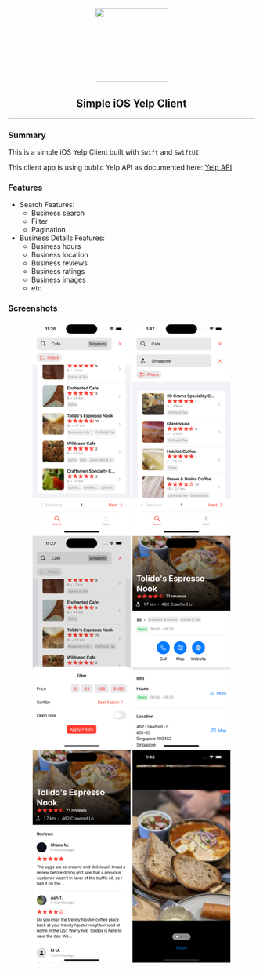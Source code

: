 <div
style="text-align: center; width: 100%; margin: 0 auto;"
>
<img
src="https://cdn-icons-png.flaticon.com/512/174/174882.png"
width="150"
height="150"
>

## Simple iOS Yelp Client

</div>

---

### Summary

This is a simple iOS Yelp Client built with `Swift` and `SwiftUI`

This client app is using public Yelp API as documented here: [Yelp API](https://docs.developer.yelp.com/reference/v3_business_search)

### Features

- Search Features:
  - Business search
  - Filter
  - Pagination
- Business Details Features:
  - Business hours
  - Business location
  - Business reviews
  - Business ratings
  - Business images
  - etc

### Screenshots

<div
style="text-align: center; width: 100%; margin: 0 auto;"
>
<img
src="/screenshots/1.png"
width="200"
>
<img
src="/screenshots/2.png"
width="200"
>
<img
src="/screenshots/3.png"
width="200"
>
<img
src="/screenshots/4.png"
width="200"
>
<img
src="/screenshots/5.png"
width="200"
>
<img
src="/screenshots/6.png"
width="200"
>

</div>
